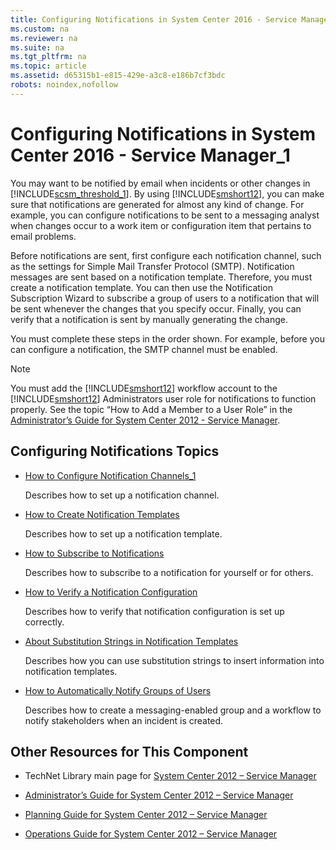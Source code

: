 ```yaml
---
title: Configuring Notifications in System Center 2016 - Service Manager_1
ms.custom: na
ms.reviewer: na
ms.suite: na
ms.tgt_pltfrm: na
ms.topic: article
ms.assetid: d65315b1-e815-429e-a3c8-e186b7cf3bdc
robots: noindex,nofollow
---
```

# Configuring Notifications in System Center 2016 - Service Manager_1
You may want to be notified by email when incidents or other changes in [!INCLUDE[scsm_threshold_1](../Token/scsm_threshold_1_md.md)]. By using [!INCLUDE[smshort12](../Token/smshort12_md.md)], you can make sure that notifications are generated for almost any kind of change. For example, you can configure notifications to be sent to a messaging analyst when changes occur to a work item or configuration item that pertains to email problems.

Before notifications are sent, first configure each notification channel, such as the settings for Simple Mail Transfer Protocol \(SMTP\). Notification messages are sent based on a notification template. Therefore, you must create a notification template. You can then use the Notification Subscription Wizard to subscribe a group of users to a notification that will be sent whenever the changes that you specify occur. Finally, you can verify that a notification is sent by manually generating the change.

You must complete these steps in the order shown. For example, before you can configure a notification, the SMTP channel must be enabled.

> [!NOTE]
> You must add the [!INCLUDE[smshort12](../Token/smshort12_md.md)] workflow account to the [!INCLUDE[smshort12](../Token/smshort12_md.md)] Administrators user role for notifications to function properly. See the topic “How to Add a Member to a User Role” in the [Administrator’s Guide for System Center 2012 \- Service Manager](http://go.microsoft.com/fwlink/p/?LinkID=178233).

## Configuring Notifications Topics

-   [How to Configure Notification Channels_1](../Topic/How-to-Configure-Notification-Channels_1.md)

    Describes how to set up a notification channel.

-   [How to Create Notification Templates](../Topic/How-to-Create-Notification-Templates.md)

    Describes how to set up a notification template.

-   [How to Subscribe to Notifications](../Topic/How-to-Subscribe-to-Notifications.md)

    Describes how to subscribe to a notification for yourself or for others.

-   [How to Verify a Notification Configuration](../Topic/How-to-Verify-a-Notification-Configuration.md)

    Describes how to verify that notification configuration is set up correctly.

-   [About Substitution Strings in Notification Templates](../Topic/About-Substitution-Strings-in-Notification-Templates.md)

    Describes how you can use substitution strings to insert information into notification templates.

-   [How to Automatically Notify Groups of Users](../Topic/How-to-Automatically-Notify-Groups-of-Users.md)

    Describes how to create a messaging\-enabled group and a workflow to notify stakeholders when an incident is created.

## Other Resources for This Component

-   TechNet Library main page for [System Center 2012 – Service Manager](http://go.microsoft.com/fwlink/p/?LinkId=220655)

-   [Administrator’s Guide for System Center 2012 – Service Manager](http://go.microsoft.com/fwlink/p/?LinkId=209669)

-   [Planning Guide for System Center 2012 – Service Manager](http://go.microsoft.com/fwlink/p/?LinkId=209672)

-   [Operations Guide for System Center 2012 – Service Manager](http://go.microsoft.com/fwlink/p/?LinkId=220656)

